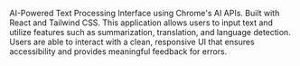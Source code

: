 AI-Powered Text Processing Interface using Chrome's AI APIs. Built with React and Tailwind CSS. This application allows users to input text and utilize features such as summarization, translation, and language detection. Users are able to interact with a clean, responsive UI that ensures accessibility and provides meaningful feedback for errors.
